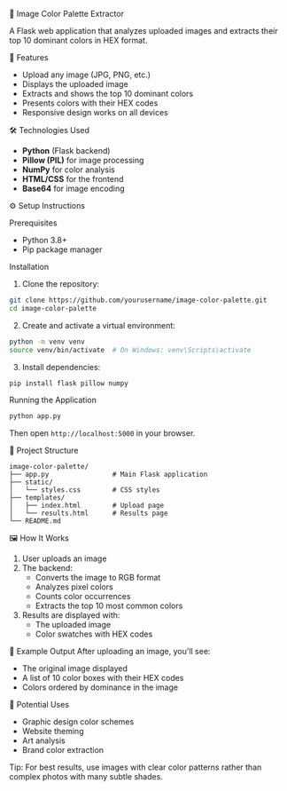  🎨 Image Color Palette Extractor 

A Flask web application that analyzes uploaded images and extracts their top 10 dominant colors in HEX format.

 🌟 Features
- Upload any image (JPG, PNG, etc.)
- Displays the uploaded image
- Extracts and shows the top 10 dominant colors
- Presents colors with their HEX codes
- Responsive design works on all devices

 🛠️ Technologies Used
- **Python** (Flask backend)
- **Pillow (PIL)** for image processing
- **NumPy** for color analysis
- **HTML/CSS** for the frontend
- **Base64** for image encoding

 ⚙️ Setup Instructions

 Prerequisites
- Python 3.8+
- Pip package manager

 Installation
1. Clone the repository:
```bash
git clone https://github.com/yourusername/image-color-palette.git
cd image-color-palette
```

2. Create and activate a virtual environment:
```bash
python -m venv venv
source venv/bin/activate  # On Windows: venv\Scripts\activate
```

3. Install dependencies:
```bash
pip install flask pillow numpy
```

 Running the Application
```bash
python app.py
```
Then open `http://localhost:5000` in your browser.

 📂 Project Structure
```
image-color-palette/
├── app.py                # Main Flask application
├── static/
│   └── styles.css        # CSS styles
├── templates/
│   ├── index.html        # Upload page
│   └── results.html      # Results page
└── README.md
```

 🖼️ How It Works
1. User uploads an image
2. The backend:
   - Converts the image to RGB format
   - Analyzes pixel colors
   - Counts color occurrences
   - Extracts the top 10 most common colors
3. Results are displayed with:
   - The uploaded image
   - Color swatches with HEX codes

 🎨 Example Output
After uploading an image, you'll see:
- The original image displayed
- A list of 10 color boxes with their HEX codes
- Colors ordered by dominance in the image

 🌈 Potential Uses
- Graphic design color schemes
- Website theming
- Art analysis
- Brand color extraction

Tip: For best results, use images with clear color patterns rather than complex photos with many subtle shades.
